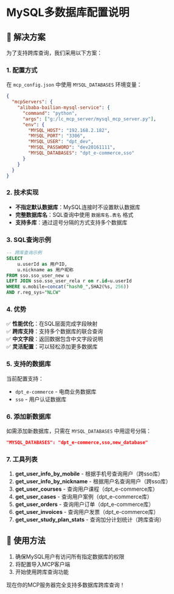 # MySQL多数据库配置说明

## 🎯 解决方案

为了支持跨库查询，我们采用以下方案：

### 1. 配置方式

在 `mcp_config.json` 中使用 `MYSQL_DATABASES` 环境变量：

```json
{
  "mcpServers": {
    "alibaba-bailian-mysql-service": {
      "command": "python",
      "args": ["g:/lc_mcp_server/mysql_mcp_server.py"],
      "env": {
        "MYSQL_HOST": "192.168.2.182",
        "MYSQL_PORT": "3306",
        "MYSQL_USER": "dpt_dev",
        "MYSQL_PASSWORD": "dev20161111",
        "MYSQL_DATABASES": "dpt_e-commerce,sso"
      }
    }
  }
}
```

### 2. 技术实现

- **不指定默认数据库**：MySQL连接时不设置默认数据库
- **完整数据库名**：SQL查询中使用 `数据库名.表名` 格式
- **支持多库**：通过逗号分隔的方式支持多个数据库

### 3. SQL查询示例

```sql
-- 跨库查询示例
SELECT 
    u.userId as 用户ID,
    u.nickname as 用户昵称
FROM sso.sso_user_new u
LEFT JOIN sso.sso_user_rela r on r.id=u.userId
WHERE u.mobile=concat("hash0_",SHA2(%s, 256)) 
AND r.reg_sys="NLCW"
```

### 4. 优势

✅ **性能优化**：在SQL层面完成字段映射  
✅ **跨库支持**：支持多个数据库的联合查询  
✅ **中文字段**：返回数据包含中文字段说明  
✅ **灵活配置**：可以轻松添加更多数据库  

### 5. 支持的数据库

当前配置支持：
- `dpt_e-commerce` - 电商业务数据库
- `sso` - 用户认证数据库

### 6. 添加新数据库

如需添加新数据库，只需在 `MYSQL_DATABASES` 中用逗号分隔：

```json
"MYSQL_DATABASES": "dpt_e-commerce,sso,new_database"
```

### 7. 工具列表

1. **get_user_info_by_mobile** - 根据手机号查询用户（跨sso库）
2. **get_user_info_by_nickname** - 根据用户名查询用户（跨sso库）
3. **get_user_courses** - 查询用户课程（dpt_e-commerce库）
4. **get_user_cases** - 查询用户案例（dpt_e-commerce库）
5. **get_user_orders** - 查询用户订单（dpt_e-commerce库）
6. **get_user_invoices** - 查询用户发票（dpt_e-commerce库）
7. **get_user_study_plan_stats** - 查询加分计划统计（跨库查询）

## 🚀 使用方法

1. 确保MySQL用户有访问所有指定数据库的权限
2. 将配置导入MCP客户端
3. 开始使用跨库查询功能

现在你的MCP服务器完全支持多数据库跨库查询！